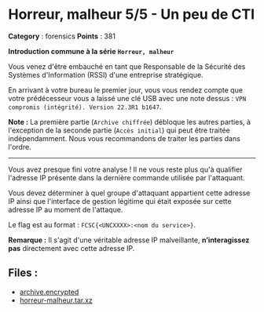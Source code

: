 # Horreur, malheur 5/5 - Un peu de CTI

**Category** : forensics
**Points** : 381

**Introduction commune à la série `Horreur, malheur`**

Vous venez d'être embauché en tant que Responsable de la Sécurité des Systèmes d'Information (RSSI) d'une entreprise stratégique.

En arrivant à votre bureau le premier jour, vous vous rendez compte que votre prédécesseur vous a laissé une clé USB avec une note dessus : `VPN compromis (intégrité). Version 22.3R1 b1647`.

**Note :** La première partie (`Archive chiffrée`) débloque les autres parties, à l'exception de la seconde partie (`Accès initial`) qui peut être traitée indépendamment. Nous vous recommandons de traiter les parties dans l'ordre.

---

Vous avez presque fini votre analyse ! Il ne vous reste plus qu'à qualifier l'adresse IP présente dans la dernière commande utilisée par l'attaquant.

Vous devez déterminer à quel groupe d'attaquant appartient cette adresse IP ainsi que l'interface de gestion légitime qui était exposée sur cette adresse IP au moment de l'attaque.

Le flag est au format : `FCSC{<UNCXXXX>:<nom du service>}`.

**Remarque :** Il s'agit d'une véritable adresse IP malveillante, **n’interagissez pas** directement avec cette adresse IP.

## Files : 
 - [archive.encrypted](./archive.encrypted)
 - [horreur-malheur.tar.xz](./horreur-malheur.tar.xz)


